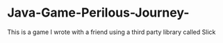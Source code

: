 # Java-Game-Perilous-Journey-
This is a game I wrote with a friend using a third party library called Slick
